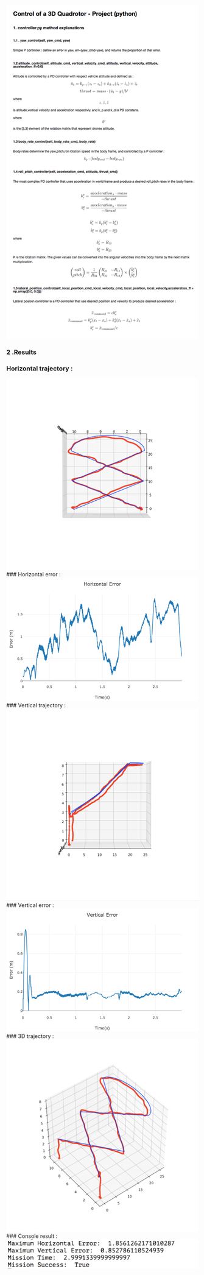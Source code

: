 
![title](img/con_3d_python_readme.png)

### 2 .Results

### Horizontal trajectory :
<img src="img/3d_he.png" width="600">
### Horizontal error : 
<img src="img/he.png" width="600">
### Vertical trajectory : 
<img src="img/3d_ve.png" width="600">
### Vertical error : 
<img src="img/ve.png" width="600">
### 3D trajectory : 
<img src="img/3d.png" width="600">
### Console result : 
<img src="img/cl.png" width="600">
